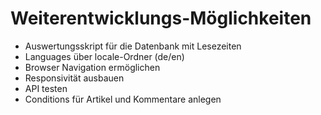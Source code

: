# Weiterentwicklungs-Möglichkeiten
- Auswertungsskript für die Datenbank mit Lesezeiten
- Languages über locale-Ordner (de/en)
- Browser Navigation ermöglichen
- Responsivität ausbauen
- API testen
- Conditions für Artikel und Kommentare anlegen